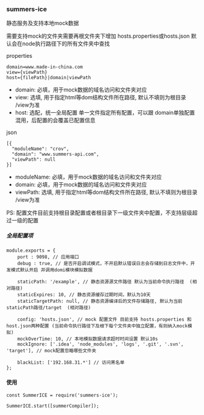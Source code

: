 ### summers-ice
静态服务及支持本地mock数据

需要支持mock的文件夹需要再根文件夹下增加 hosts.properties或hosts.json
默认会在node执行路径下的所有文件夹中查找

properties 

````
domain=www.made-in-china.com
view={viewPath}
host={filePath}|domain|viewPath
````
- domain: 必填，用于mock数据的域名访问和文件夹对应
- view: 选填, 用于指定html等dom结构文件所在路径, 默认不填则为根目录 /view为准
- host: 选配，统一全局配置 单一文件指定所有配置，可以跟 domain单独配置混用，后配置的会覆盖已配置信息

json

````
[{
  "moduleName": "crov",
  "domain": "www.summers-api.com",
  "viewPath": null
}]
````
- moduleName: 必填，用于mock数据的域名访问和文件夹对应
- domain: 必填，用于mock数据的域名访问和文件夹对应
- viewPath: 选填, 用于指定html等dom结构文件所在路径, 默认不填则为根目录 /view为准

PS: 配置文件目前支持根目录配置或者根目录下一级文件夹中配置，不支持层级超过一级的配置

##### 全局配置项

````
module.exports = {
    port : 9098, // 应用端口
    debug : true, // 是否开启调试模式，不开启默认错误日志会存储到日志文件中，开发模式默认开启 并调用domi模块模拟数据

    staticPath: '/example', // 静态资源源文件路径 默认为当前命令执行路径  (相对路径)
    staticExpires: 10, // 静态资源缓存过期时间，默认为10天
    staticTargetPath: null, // 静态资源编译后的文件存储路径, 默认为当前staticPath路径/target  (相对路径)

    config: 'hosts.json', // mock 配置文件 目前支持 hosts.properties 和 host.json两种配置 (当前命令执行路径下及根下每个文件夹中独立配置，有则纳入mock模拟)
    mockOverTime: 10, // 本地模拟数据请求超时时间设置 默认10s
    mockIgnore: ['.idea', 'node_modules', 'logs', '.git', '.svn', 'target'], // mock配置忽略哪些文件夹

    blackList: ['192.168.31.*'] // 访问黑名单
};
````


#### 使用

````
const SummerICE = require('summers-ice');

SummerICE.start([summerCompiler]);
````